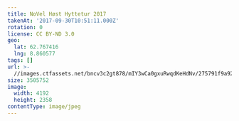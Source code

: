 ```yaml
---
title: NoVel Høst Hyttetur 2017
takenAt: '2017-09-30T10:51:11.000Z'
rotation: 0
license: CC BY-ND 3.0
geo:
  lat: 62.767416
  lng: 8.860577
tags: []
url: >-
  //images.ctfassets.net/bncv3c2gt878/mIY3wCa0gxuRwqdKeHdNv/275791f9a9296c6aeabde365d084fcd5/novel-hst-hyttetur-2017_37437032601_o
size: 3505752
image:
  width: 4192
  height: 2358
contentType: image/jpeg
---
```


